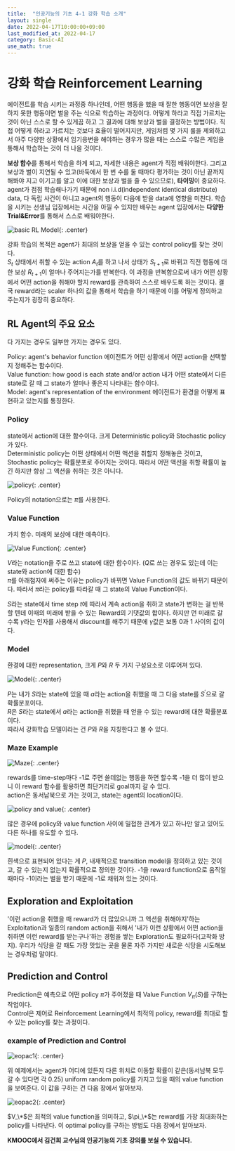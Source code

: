 ```yaml
---
title:  "인공기능의 기초 4-1 강화 학습 소개"
layout: single
date: 2022-04-17T10:00:00+09:00
last_modified_at: 2022-04-17
category: Basic-AI
use_math: true
---
```

  
# 강화 학습 Reinforcement Learning
에이전트를 학습 시키는 과정중 하나인데, 어떤 행동을 했을 때 잘한 행동이면 보상을 잘하지 못한 행동이면 벌을 주는 식으로 학습하는 과정이다. 어떻게 하라고 직접 가르치는 것이 아닌 스스로 할 수 있게끔 하고 그 결과에 대해 보상과 벌을 결정하는 방법이다. 직접 어떻게 하라고 가르치는 것보다 효율이 떨어지지만, 게임처럼 몇 가지 룰을 제외하고서 아주 다양한 상황에서 임기응변을 해야하는 경우가 많을 때는 스스로 수많은 게임을 통해서 학습하는 것이 더 나을 것이다.  
  
**보상 함수**를 통해서 학습을 하게 되고, 자세한 내용은 agent가 직접 배워야한다. 그리고 보상과 벌이 지연될 수 있고(바둑에서 한 번 수를 둘 때마다 평가하는 것이 아닌 끝까지 해봐야 지고 이기고를 알고 이에 대한 보상과 벌을 줄 수 있으므로), **타이밍**이 중요하다. agent가 점점 학습해나가기 때문에 non i.i.d(independent identical distribute) data, 다 독립 사건이 아니고 agent의 행동이 다음에 받을 data에 영향을 미친다. 학습을 시키는 선생님 입장에서는 시간을 아낄 수 있지만 배우는 agent 입장에서는 **다양한 Trial&Error**를 통해서 스스로 배워야한다.   
  
![basic RL Model](/assets/img/2022-04-17-Basic-AI-4-1/1.png){: .center}  
  
강화 학습의 목적은 agent가 최대의 보상을 얻을 수 있는 control policy를 찾는 것이다.  
$S_t$ 상태에서 취할 수 있는 action $A_t$를 하고 나서 상태가 $S_{t+1}$로 바뀌고 직전 행동에 대한 보상 $R_{t+1}$이 얼마나 주어지는가를 반복한다. 이 과정을 반복함으로써 내가 어떤 상황에서 어떤 action을 취해야 할지 reward를 관측하여 스스로 배우도록 하는 것이다. 결국 reward라는 scaler 하나의 값을 통해서 학습을 하기 때문에 이를 어떻게 정의하고 주는지가 굉장히 중요하다.  
  
## RL Agent의 주요 요소 
다 가지는 경우도 일부만 가지는 경우도 있다.  
  
Policy: agent's behavior function 에이전트가 어떤 상황에서 어떤 action을 선택할지 정해주는 함수이다.  
Value function: how good is each state and/or action 내가 어떤 state에서 다른 state로 갈 때 그 state가 얼마나 좋은지 나타내는 함수이다.  
Model: agent's representation of the environment 에이전트가 환경을 어떻게 표현하고 있는지를 통칭한다.  
  
### Policy
state에서 action에 대한 함수이다. 크게 Deterministic policy와 Stochastic policy가 있다.  
Deterministic policy는 어떤 상태에서 어떤 액션을 취할지 정해놓은 것이고, Stochastic policy는 확률분포로 주어지는 것이다. 따라서 어떤 액션을 취할 확률이 높긴 하지만 항상 그 액션을 취하는 것은 아니다.  
  
![policy](/assets/img/2022-04-17-Basic-AI-4-1/2.png){: .center}  

Policy의 notation으로는 $\pi$를 사용한다.  
  
### Value Function
가치 함수. 미래의 보상에 대한 예측이다.  
  
![Value Function](/assets/img/2022-04-17-Basic-AI-4-1/3.png){: .center}  
  
$V$라는 notation을 주로 쓰고 state에 대한 함수이다. ($Q$로 쓰는 경우도 있는데 이는 state와 action에 대한 함수)  
$\pi$를 아래첨자에 써주는 이유는 policy가 바뀌면 Value Function의 값도 바뀌기 때문이다. 따라서 $\pi$라는 policy를 따라갈 때 그 state의 Value Function이다.  
  
$S$라는 state에서 time step $t$에 따라서 계속 action을 취하고 state가 변하는 걸 반복할 텐데 이때의 미래에 받을 수 있는 Reward의 기댓값의 합이다. 하지만 먼 미래로 갈수록 $\gamma$라는 인자를 사용해서 discount를 해주기 때문에 $\gamma$값은 보통 0과 1 사이의 값이다.  
  
### Model
환경에 대한 representation, 크게 $P$와 $R$ 두 가지 구성요소로 이루어져 있다.  
  
![Model](/assets/img/2022-04-17-Basic-AI-4-1/4.png){: .center}  
  
$P$는 내가 $S$라는 state에 있을 때 $a$라는 action을 취했을 때 그 다음 state를 $S^\prime$으로 갈 확률분포이다.  
$R$은 $S$라는 state에서 $a$라는 action을 취했을 때 얻을 수 있는 reward에 대한 확률분포이다.  
따라서 강화학습 모델이라는 건 $P$와 $R$을 지칭한다고 볼 수 있다.  
  
  
### Maze Example
![Maze](/assets/img/2022-04-17-Basic-AI-4-1/5.png){: .center}  
  
rewards를 time-step마다 -1로 주면 쓸데없는 행동을 하면 할수록 -1을 더 많이 받으니 이 reward 함수를 활용하면 최단거리로 goal까지 갈 수 있다.  
action은 동서남북으로 가는 것이고, state는 agent의 location이다.  
  
![policy and value](/assets/img/2022-04-17-Basic-AI-4-1/6.png){: .center}  
  
많은 경우에 policy와 value function 사이에 밀접한 관계가 있고 하나만 알고 있어도 다른 하나를 유도할 수 있다.  
  
![model](/assets/img/2022-04-17-Basic-AI-4-1/7.png){: .center}  
  
흰색으로 표현되어 있다는 게 $P$, 내재적으로 transition model을 정의하고 있는 것이고, 갈 수 있는지 없는지 확률적으로 정의한 것이다. -1을 reward function으로 움직일 때마다 -1이라는 벌을 받기 때문에 -1로 채워져 있는 것이다.  
  
## Exploration and Exploitation
'이런 action을 취했을 때 reward가 더 많았으니까 그 액션을 취해야지'하는 Exploitation과 일종의 random action을 취해서 '내가 이런 상황에서 어떤 action을 취하면 이런 reward를 받는구나'하는 경험을 쌓는 Exploration도 필요하다(고착화 방지). 우리가 식당을 갈 때도 가장 맛있는 곳을 물론 자주 가지만 새로운 식당을 시도해보는 경우처럼 말이다.  

## Prediction and Control
Prediction은 예측으로 어떤 policy $\pi$가 주어졌을 때 Value Function $V_\pi(S)$를 구하는 작업이다.  
Control은 제어로 Reinforcement Learning에서 최적의 policy, reward를 최대로 할 수 있는 policy를 찾는 과정이다.  

### example of Prediction and Control
![eopac1](/assets/img/2022-04-17-Basic-AI-4-1/8.png){: .center}  
  
위 예제에서는 agent가 어디에 있든지 다른 위치로 이동할 확률이 같은(동서남북 모두 갈 수 있다면 각 0.25) uniform random policy를 가지고 있을 때의 value function을 보여준다. 이 값을 구하는 건 다음 장에서 알아보자.  
  
![eopac2](/assets/img/2022-04-17-Basic-AI-4-1/9.png){: .center}  
  
$V_\*$은 최적의 value function을 의미하고, $\pi_\*$는 reward를 가장 최대화하는 policy를 나타낸다. 이 optimal policy를 구하는 방법도 다음 장에서 알아보자.  
  

**KMOOC에서 김건희 교수님의 인공기능의 기초 강의를 보실 수 있습니다.**